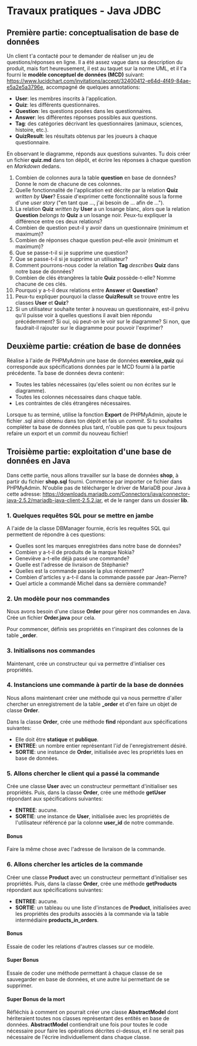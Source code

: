 # Travaux pratiques - Java JDBC
 
## Première partie: conceptualisation de base de données

Un client t'a contacté pour te demander de réaliser un jeu de questions/réponses en ligne. Il a été assez vague dans sa description du produit, mais fort heureusement, il est au taquet sur la norme UML, et il t'a fourni le **modèle conceptuel de données (MCD)** suivant: https://www.lucidchart.com/invitations/accept/32400412-e64d-4f49-84ae-e5a2e5a3796e, accompagné de quelques annotations:

- **User**: les membres inscrits à l'application.
- **Quiz**: les différents questionnaires.
- **Question**: les questions posées dans les questionnaires.
- **Answer**: les différentes réponses possibles aux questions.
- **Tag**: des catégories décrivant les questionnaires (animaux, sciences, histoire, etc.).
- **QuizResult**: les résultats obtenus par les joueurs à chaque questionnaire.

En observant le diagramme, réponds aux questions suivantes. Tu dois créer un fichier **quiz.md** dans ton dépôt, et écrire les réponses à chaque question en _Markdown_ dedans.

1. Combien de colonnes aura la table **question** en base de données? Donne le nom de chacune de ces colonnes.
2. Quelle fonctionnalité de l'application est décrite par la relation **Quiz** _written by_ **User**? Essaie d'exprimer cette fonctionnalité sous la forme d'une _user story_ ("en tant que ..., j'ai besoin de ... afin de ...").
3. La relation **Quiz** _written by_ **User** a un losange blanc, alors que la relation **Question** _belongs to_ **Quiz** a un losange noir. Peux-tu expliquer la différence entre ces deux relations?
4. Combien de question peut-il y avoir dans un questionnaire (minimum et maximum)?
5. Combien de réponses chaque question peut-elle avoir (minimum et maximum)?
6. Que se passe-t-il si je supprime une question?
7. Que se passe-t-il si je supprime un utilisateur?
8. Comment pourrons-nous coder la relation **Tag** _describes_ **Quiz** dans notre  base de données?
9. Combien de clés étrangères la table **Quiz** possède-t-elle? Nomme chacune de ces clés.
10. Pourquoi y a-t-il deux relations entre **Answer** et **Question**?
11. Peux-tu expliquer pourquoi la classe **QuizResult** se trouve entre les classes **User** et **Quiz**?
12. Si un utilisateur souhaite tenter à nouveau un questionnaire, est-il prévu qu'il puisse voir à quelles questions il avait bien répondu précédemment? Si oui, où peut-on le voir sur le diagramme? Si non, que faudrait-il rajouter sur le diagramme pour pouvoir l'exprimer?

## Deuxième partie: création de base de données

Réalise à l'aide de PHPMyAdmin une base de données **exercice_quiz** qui corresponde aux spécifications données par le MCD fourni à la partie précédente. Ta base de données devra contenir:

- Toutes les tables nécessaires (qu'elles soient ou non écrites sur le diagramme).
- Toutes les colonnes nécessaires dans chaque table.
- Les contraintes de clés étrangères nécessaires.

Lorsque tu as terminé, utilise la fonction **Export** de PHPMyAdmin, ajoute le fichier .sql ainsi obtenu dans ton dépôt et fais un _commit_. Si tu souhaites compléter ta base de données plus tard, n'oublie pas que tu peux toujours refaire un export et un _commit_ du nouveau fichier!

## Troisième partie: exploitation d'une base de données en Java

Dans cette partie, nous allons travailler sur la base de données **shop**, à partir du fichier **shop.sql** fourni. Commence par importer ce fichier dans PHPMyAdmin. N'oublie pas de télécharger le driver de MariaDB pour Java à cette adresse: https://downloads.mariadb.com/Connectors/java/connector-java-2.5.2/mariadb-java-client-2.5.2.jar, et de le ranger dans un dossier **lib**.

### 1. Quelques requêtes SQL pour se mettre en jambe

A l'aide de la classe DBManager fournie, écris les requêtes SQL qui permettent de répondre à ces questions:

- Quelles sont les marques enregistrées dans notre base de données?
- Combien y a-t-il de produits de la marque Nokia?
- Geneviève a-t-elle déjà passé une commande?
- Quelle est l'adresse de livraison de Stéphanie?
- Quelles est la commande passée la plus récemment?
- Combien d'articles y a-t-il dans la commande passée par Jean-Pierre?
- Quel article a commandé Michel dans sa dernière commande?

### 2. Un modèle pour nos commandes

Nous avons besoin d'une classe **Order** pour gérer nos commandes en Java. Crée un fichier **Order.java** pour cela.

Pour commencer, définis ses propriétés en t'inspirant des colonnes de la table **_order**.

### 3. Initialisons nos commandes

Maintenant, crée un constructeur qui va permettre d'intialiser ces propriétés.

### 4. Instancions une commande à partir de la base de données

Nous allons maintenant créer une méthode qui va nous permettre d'aller chercher un enregistrement de la table **_order** et d'en faire un objet de classe **Order**.

Dans la classe **Order**, crée une méthode **find** répondant aux spécifications suivantes:

- Elle doit être **statique** et **publique**.
- **ENTREE**: un nombre entier représentant l'_id_ de l'enregistrement désiré.
- **SORTIE**: une instance de **Order**, initialisée avec les propriétés lues en base de données.

### 5. Allons chercher le client qui a passé la commande

Crée une classe **User** avec un constructeur permettant d'initialiser ses propriétés. Puis, dans la classe **Order**, crée une méthode **getUser** répondant aux spécifications suivantes:

- **ENTREE**: aucune.
- **SORTIE**: une instance de **User**, initialisée avec les propriétés de l'utilisateur référencé par la colonne **user_id** de notre commande.

#### Bonus

Faire la même chose avec l'adresse de livraison de la commande.

### 6. Allons chercher les articles de la commande

Créer une classe **Product** avec un constructeur permettant d'initialiser ses propriétés. Puis, dans la classe **Order**, crée une méthode **getProducts** répondant aux spécifications suivantes:

- **ENTREE**: aucune.
- **SORTIE**: un tableau ou une liste d'instances de **Product**, initialisées avec les propriétés des produits associés à la commande via la table intermédiaire **products_in_orders**.

#### Bonus

Essaie de coder les relations d'autres classes sur ce modèle.

#### Super Bonus

Essaie de coder une méthode permettant à chaque classe de se sauvegarder en base de données, et une autre lui permettant de se supprimer.

#### Super Bonus de la mort

Réfléchis à comment on pourrait créer une classe **AbstractModel** dont hériteraient toutes nos classes représentant des entités en base de données. **AbstractModel** contiendrait une fois pour toutes le code nécessaire pour faire les opérations décrites ci-dessus, et il ne serait pas nécessaire de l'écrire individuellement dans chaque classe.
